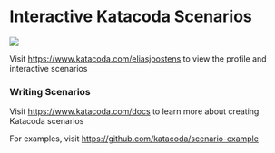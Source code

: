 # Interactive Katacoda Scenarios

[![](http://shields.katacoda.com/katacoda/eliasjoostens/count.svg)](https://www.katacoda.com/eliasjoostens "Get your profile on Katacoda.com")

Visit https://www.katacoda.com/eliasjoostens to view the profile and interactive scenarios

### Writing Scenarios
Visit https://www.katacoda.com/docs to learn more about creating Katacoda scenarios

For examples, visit https://github.com/katacoda/scenario-example
